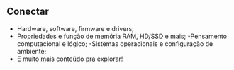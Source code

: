 ## Conectar

- Hardware, software, firmware e drivers;
- Propriedades e função de memória RAM, HD/SSD e mais;
-Pensamento computacional e lógico;
-Sistemas operacionais e configuração de ambiente;
- E muito mais conteúdo pra explorar!